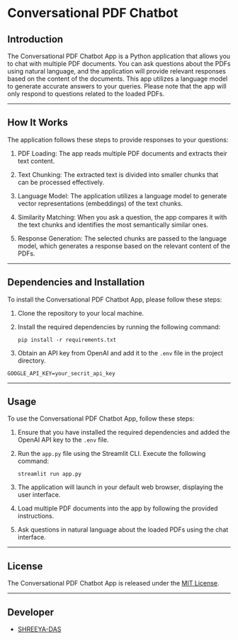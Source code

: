 # Conversational PDF Chatbot

## Introduction
The Conversational PDF Chatbot App is a Python application that allows you to chat with multiple PDF documents. You can ask questions about the PDFs using natural language, and the application will provide relevant responses based on the content of the documents. This app utilizes a language model to generate accurate answers to your queries. Please note that the app will only respond to questions related to the loaded PDFs.

---

## How It Works

The application follows these steps to provide responses to your questions:

1. PDF Loading: The app reads multiple PDF documents and extracts their text content.

2. Text Chunking: The extracted text is divided into smaller chunks that can be processed effectively.

3. Language Model: The application utilizes a language model to generate vector representations (embeddings) of the text chunks.

4. Similarity Matching: When you ask a question, the app compares it with the text chunks and identifies the most semantically similar ones.

5. Response Generation: The selected chunks are passed to the language model, which generates a response based on the relevant content of the PDFs.

---

## Dependencies and Installation
To install the Conversational PDF Chatbot App, please follow these steps:

1. Clone the repository to your local machine.

2. Install the required dependencies by running the following command:
   ```
   pip install -r requirements.txt
   ```

3. Obtain an API key from OpenAI and add it to the `.env` file in the project directory.
```commandline
GOOGLE_API_KEY=your_secrit_api_key
```

---

## Usage
To use the Conversational PDF Chatbot App, follow these steps:

1. Ensure that you have installed the required dependencies and added the OpenAI API key to the `.env` file.

2. Run the `app.py` file using the Streamlit CLI. Execute the following command:
   ```
   streamlit run app.py
   ```

3. The application will launch in your default web browser, displaying the user interface.

4. Load multiple PDF documents into the app by following the provided instructions.

5. Ask questions in natural language about the loaded PDFs using the chat interface.

---

## License
The Conversational PDF Chatbot App is released under the [MIT License](LICENSE).

---

## Developer
- [SHREEYA-DAS](https://github.com/SHREEYA-DAS)
